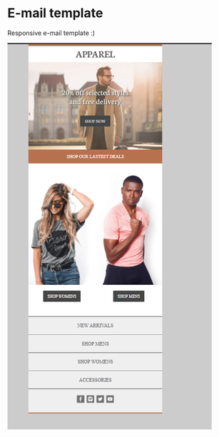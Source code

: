 # E-mail template
Responsive e-mail template :)

![](https://github.com/codescaptain/resposive-email-template/blob/main/img/Screenshot_2.png?raw=true)
